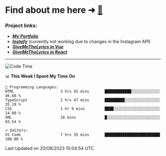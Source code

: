 # Find about me here ➜ [🧑](https://pauabella.dev)

### Project links:
- ***[My Portfolio](https://pauabella.dev)***
- ***[Instafy](https://instafy.me)*** (currently not working due to changes in the Instagram API)
- ***[GiveMeTheLyrics in Vue](https://lyrics.pauabella.dev)***
- ***[GiveMeTheLyrics in React](https://pauabella.dev/GiveMeTheLyrics)***

---
<!--START_SECTION:waka-->
![Code Time](http://img.shields.io/badge/Code%20Time-2%2C367%20hrs%2024%20mins-blue)

📊 **This Week I Spent My Time On** 

```text
💬 Programming Languages: 
HTML                     3 hrs 41 mins       ████████████░░░░░░░░░░░░░   46.68 % 
TypeScript               2 hrs 47 mins       █████████░░░░░░░░░░░░░░░░   35.19 % 
CSS                      1 hr 9 mins         ████░░░░░░░░░░░░░░░░░░░░░   14.60 % 
XML                      16 mins             █░░░░░░░░░░░░░░░░░░░░░░░░   03.54 % 

🔥 Editors: 
VS Code                  7 hrs 55 mins       █████████████████████████   100.00 % 
```


 Last Updated on 20/08/2023 10:04:54 UTC
<!--END_SECTION:waka-->
